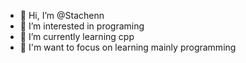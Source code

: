 - 👋 Hi, I’m @Stachenn
- 👀 I’m interested in programing
- 🌱 I’m currently learning cpp
- 🤔 I'm want to focus on learning mainly programming

<!---
Stachenn/Stachenn is a ✨ special ✨ repository because its `README.md` (this file) appears on your GitHub profile.
You can click the Preview link to take a look at your changes.
--->
